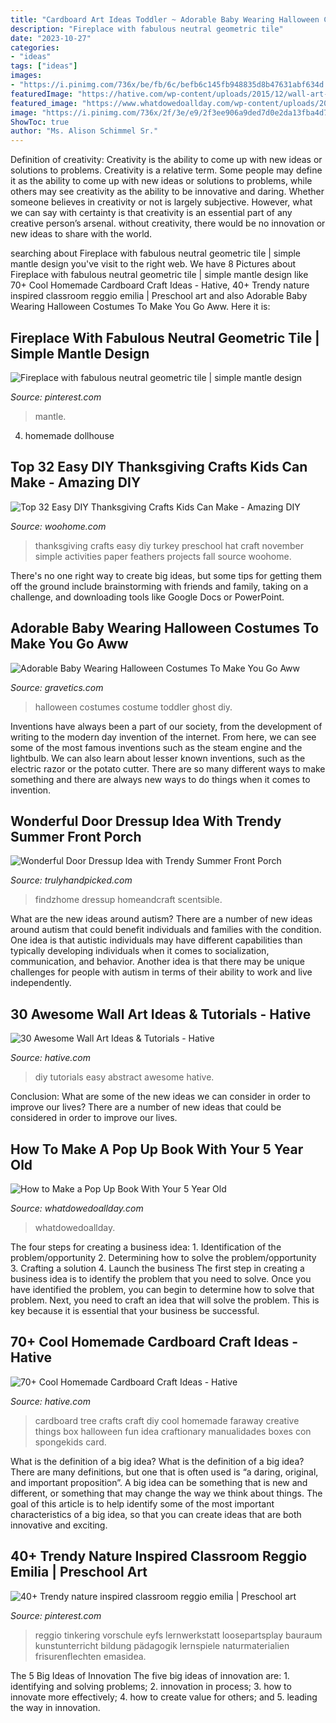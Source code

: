 ```yaml
---
title: "Cardboard Art Ideas Toddler ~ Adorable Baby Wearing Halloween Costumes To Make You Go Aww"
description: "Fireplace with fabulous neutral geometric tile"
date: "2023-10-27"
categories:
- "ideas"
tags: ["ideas"]
images:
- "https://i.pinimg.com/736x/be/fb/6c/befb6c145fb948835d8b47631abf634d.jpg"
featuredImage: "https://hative.com/wp-content/uploads/2015/12/wall-art-ideas-tutorials/12-wall-art-ideas-tutorials.jpg"
featured_image: "https://www.whatdowedoallday.com/wp-content/uploads/2014/04/pop-up-3x.jpg"
image: "https://i.pinimg.com/736x/2f/3e/e9/2f3ee906a9ded7d0e2da13fba4d79850.jpg"
ShowToc: true
author: "Ms. Alison Schimmel Sr."
---
```



Definition of creativity: Creativity is the ability to come up with new ideas or solutions to problems.
Creativity is a relative term. Some people may define it as the ability to come up with new ideas or solutions to problems, while others may see creativity as the ability to be innovative and daring. Whether someone believes in creativity or not is largely subjective. However, what we can say with certainty is that creativity is an essential part of any creative person’s arsenal. without creativity, there would be no innovation or new ideas to share with the world.

	

		
searching about Fireplace with fabulous neutral geometric tile | simple mantle design you've visit to the right web. We have 8 Pictures about Fireplace with fabulous neutral geometric tile | simple mantle design like 70+ Cool Homemade Cardboard Craft Ideas - Hative, 40+ Trendy nature inspired classroom reggio emilia | Preschool art and also Adorable Baby Wearing Halloween Costumes To Make You Go Aww. Here it is:
		
    
## Fireplace With Fabulous Neutral Geometric Tile | Simple Mantle Design

<img loading=lazy src="https://i.pinimg.com/736x/be/fb/6c/befb6c145fb948835d8b47631abf634d.jpg" onerror="this.onerror=null;this.src='https://tse3.mm.bing.net/th?id=OIP.qoe0KN9KUPkoRpv-C3HIbgHaKn&amp;pid=15.1';" alt="Fireplace with fabulous neutral geometric tile | simple mantle design">

_Source: pinterest.com_

>mantle. 

	

4. homemade dollhouse

    
## Top 32 Easy DIY Thanksgiving Crafts Kids Can Make - Amazing DIY

<img loading=lazy src="http://www.woohome.com/wp-content/uploads/2013/11/Thanksgiving-Crafts-Kids-Can-Make-23.jpg" onerror="this.onerror=null;this.src='https://tse2.mm.bing.net/th?id=OIP.V6_dBzJFu3stXDh_TdnQhQHaJ4&amp;pid=15.1';" alt="Top 32 Easy DIY Thanksgiving Crafts Kids Can Make - Amazing DIY">

_Source: woohome.com_

>thanksgiving crafts easy diy turkey preschool hat craft november simple activities paper feathers projects fall source woohome. 

	

There's no one right way to create big ideas, but some tips for getting them off the ground include brainstorming with friends and family, taking on a challenge, and downloading tools like Google Docs or PowerPoint.

    
## Adorable Baby Wearing Halloween Costumes To Make You Go Aww

<img loading=lazy src="https://www.gravetics.com/wp-content/uploads/2017/07/DIY-toddler-Halloween-ghost-costume.jpg" onerror="this.onerror=null;this.src='https://tse4.mm.bing.net/th?id=OIP.De2jZWtkJs7_70moFICW_AHaKy&amp;pid=15.1';" alt="Adorable Baby Wearing Halloween Costumes To Make You Go Aww">

_Source: gravetics.com_

>halloween costumes costume toddler ghost diy. 

	

Inventions have always been a part of our society, from the development of writing to the modern day invention of the internet. From here, we can see some of the most famous inventions such as the steam engine and the lightbulb. We can also learn about lesser known inventions, such as the electric razor or the potato cutter. There are so many different ways to make something and there are always new ways to do things when it comes to invention.

    
## Wonderful Door Dressup Idea With Trendy Summer Front Porch

<img loading=lazy src="https://trulyhandpicked.com/wp-content/uploads/2019/04/summer-front-porch-decorating-ideas-clean-and-scentsible-15547822694g8kn.jpg" onerror="this.onerror=null;this.src='https://tse3.mm.bing.net/th?id=OIP.e1UmzXvmkedqkdfUgBoJOwHaLH&amp;pid=15.1';" alt="Wonderful Door Dressup Idea with Trendy Summer Front Porch">

_Source: trulyhandpicked.com_

>findzhome dressup homeandcraft scentsible. 

	

What are the new ideas around autism?
There are a number of new ideas around autism that could benefit individuals and families with the condition. One idea is that autistic individuals may have different capabilities than typically developing individuals when it comes to socialization, communication, and behavior. Another idea is that there may be unique challenges for people with autism in terms of their ability to work and live independently.

    
## 30 Awesome Wall Art Ideas &amp; Tutorials - Hative

<img loading=lazy src="https://hative.com/wp-content/uploads/2015/12/wall-art-ideas-tutorials/12-wall-art-ideas-tutorials.jpg" onerror="this.onerror=null;this.src='https://tse2.mm.bing.net/th?id=OIP.9FNhOr3n7DteDJ8IyYgLMQHaLG&amp;pid=15.1';" alt="30 Awesome Wall Art Ideas &amp; Tutorials - Hative">

_Source: hative.com_

>diy tutorials easy abstract awesome hative. 

	

Conclusion: What are some of the new ideas we can consider in order to improve our lives?
There are a number of new ideas that could be considered in order to improve our lives.

    
## How To Make A Pop Up Book With Your 5 Year Old

<img loading=lazy src="https://www.whatdowedoallday.com/wp-content/uploads/2014/04/pop-up-3x.jpg" onerror="this.onerror=null;this.src='https://tse4.mm.bing.net/th?id=OIP.idWC5w87GRkvqYnb1k3jSQHaKl&amp;pid=15.1';" alt="How to Make a Pop Up Book With Your 5 Year Old">

_Source: whatdowedoallday.com_

>whatdowedoallday. 

	

The four steps for creating a business idea: 1. Identification of the problem/opportunity 2. Determining how to solve the problem/opportunity 3. Crafting a solution 4. Launch the business
The first step in creating a business idea is to identify the problem that you need to solve. Once you have identified the problem, you can begin to determine how to solve that problem. Next, you need to craft an idea that will solve the problem. This is key because it is essential that your business be successful.

    
## 70+ Cool Homemade Cardboard Craft Ideas - Hative

<img loading=lazy src="https://hative.com/wp-content/uploads/2014/04/cardboard-crafts/8-cardboard-faraway-tree.jpg" onerror="this.onerror=null;this.src='https://tse4.mm.bing.net/th?id=OIP.TVYu1wHsg8_a4nw5TLYsSAHaLV&amp;pid=15.1';" alt="70+ Cool Homemade Cardboard Craft Ideas - Hative">

_Source: hative.com_

>cardboard tree crafts craft diy cool homemade faraway creative things box halloween fun idea craftionary manualidades boxes con spongekids card. 

	

What is the definition of a big idea?
What is the definition of a big idea? There are many definitions, but one that is often used is “a daring, original, and important proposition”. A big idea can be something that is new and different, or something that may change the way we think about things. The goal of this article is to help identify some of the most important characteristics of a big idea, so that you can create ideas that are both innovative and exciting.

    
## 40+ Trendy Nature Inspired Classroom Reggio Emilia | Preschool Art

<img loading=lazy src="https://i.pinimg.com/736x/2f/3e/e9/2f3ee906a9ded7d0e2da13fba4d79850.jpg" onerror="this.onerror=null;this.src='https://tse4.mm.bing.net/th?id=OIP.1dzTDy-_8Lp07_9pn3R6BwAAAA&amp;pid=15.1';" alt="40+ Trendy nature inspired classroom reggio emilia | Preschool art">

_Source: pinterest.com_

>reggio tinkering vorschule eyfs lernwerkstatt loosepartsplay bauraum kunstunterricht bildung pädagogik lernspiele naturmaterialien frisurenflechten emasidea. 

	

The 5 Big Ideas of Innovation
The five big ideas of innovation are: 1. identifying and solving problems; 2. innovation in process; 3. how to innovate more effectively; 4. how to create value for others; and 5. leading the way in innovation.

